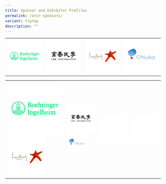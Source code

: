 ```yaml
---
title: Sponsor and Exhibitor Profiles
permalink: /acsr-sponsors/
variant: tiptap
description: ""
---
```

<table style="minWidth: 100px">
<colgroup>
<col>
<col>
<col>
<col>
</colgroup>
<tbody>
<tr>
<td rowspan="1" colspan="1"><a class="isomer-image-wrapper" href="https://www.boehringer-ingelheim.com/"><img style="width: 100%" height="auto" width="100%" alt="" src="/images/ASCR Sponsors/BI.png"></a>
</td>
<td rowspan="1" colspan="1">
<div class="isomer-image-wrapper">
<img style="width: 100%" height="auto" width="100%" alt="" src="/images/ASCR Sponsors/LeeFoundation_v2.png">
</div>
</td>
<td rowspan="1" colspan="1"><a class="isomer-image-wrapper" href="https://www.lundbeck.com/sg"><img style="width: 100%" height="auto" width="100%" alt="" src="/images/ASCR Sponsors/Lundbeck_v2.png"></a>
</td>
<td rowspan="1" colspan="1"><a class="isomer-image-wrapper" href="https://www.otsuka.com/en/"><img style="width: 100%" height="auto" width="100%" alt="" src="/images/ASCR Sponsors/Otsuka_v2.png"></a>
</td>
</tr>
</tbody>
</table>
<p></p>
<table style="minWidth: 100px">
<colgroup>
<col>
<col>
<col>
<col>
</colgroup>
<tbody>
<tr>
<td rowspan="1" colspan="1"><a class="isomer-image-wrapper" href="https://www.boehringer-ingelheim.com/"><img style="width: 100%" height="auto" width="100%" alt="" src="/images/ASCR Sponsors/BI.png"></a>
<a class="isomer-image-wrapper" href="https://www.lundbeck.com/sg">
<img style="width: 70%;" height="auto" width="100%" alt="" src="/images/ASCR Sponsors/Lundbeck_v2.png">
</a>
</td>
<td rowspan="1" colspan="1">
<div class="isomer-image-wrapper">
<img style="width: 100%" height="auto" width="100%" alt="" src="/images/ASCR Sponsors/LeeFoundation_v2.png">
</div><a class="isomer-image-wrapper" href="https://www.otsuka.com/en/"><img style="width: 70%;" height="auto" width="100%" alt="" src="/images/ASCR Sponsors/Otsuka_v2.png"></a>
</td>
<td rowspan="1" colspan="1">
<div class="isomer-image-wrapper">
<img style="width: 100%" height="auto" width="100%" alt="" src="/images/emptyblock1.png">
</div>
</td>
<td rowspan="1" colspan="1">
<div class="isomer-image-wrapper">
<img style="width: 100%" height="auto" width="100%" alt="" src="/images/emptyblock1.png">
</div>
</td>
</tr>
</tbody>
</table>
<p></p>